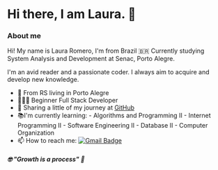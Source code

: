 # Hi there, I am Laura. 👋

### About me
Hi! My name is Laura Romero, I'm from Brazil 🇧🇷 Currently studying System Analysis and Development at Senac, Porto Alegre. 

I'm an avid reader and a passionate coder. I always aim to acquire and develop new knowledge.

-  📍 From RS living in Porto Alegre
-  👩🏻‍💻 Beginner Full Stack Developer
- 🎯  Sharing a little of my journey at [GitHub](https://github.com/lauraromerosantos?tab=repositories)
- 📚I'm currently learning:
			-   Algorithms and Programming II
			-   Internet Programming II
			-  Software Engineering II
			-   Database II
			-  Computer Organization
- 📫 How to reach me: 
[![Gmail Badge](https://img.shields.io/badge/-lauraaromero.s@gmail.com-ff69b4?style=flat-square&logo=Gmail&logoColor=white&link=mailto:lauraaromero.s@gmail.com)](mailto:laauraromero.s@gmail.com)

#####  🤓 "Growth is a process" 🧠
